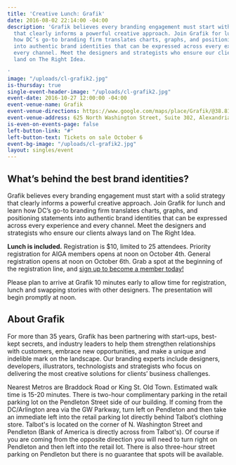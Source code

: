 ```yaml
---
title: 'Creative Lunch: Grafik'
date: 2016-08-02 22:14:00 -04:00
description: 'Grafik believes every branding engagement must start with a solid strategy
  that clearly informs a powerful creative approach. Join Grafik for lunch and learn
  how DC’s go-to branding firm translates charts, graphs, and positioning statements
  into authentic brand identities that can be expressed across every experience and
  every channel. Meet the designers and strategists who ensure our clients always
  land on The Right Idea.

'
image: "/uploads/cl-grafik2.jpg"
is-thursday: true
single-event-header-image: "/uploads/cl-grafik2.jpg"
event-date: 2016-10-27 12:00:00 -04:00
event-venue-name: Grafik
event-venue-directions: https://www.google.com/maps/place/Grafik/@38.8109999,-77.0473722,17z/data=!3m1!4b1!4m5!3m4!1s0x89b7b0ee7d3e5b7f:0xf16ffbed815f717c!8m2!3d38.8109999!4d-77.0451835
event-venue-address: 625 North Washington Street, Suite 302, Alexandria, VA 22314
is-even-on-events-page: false
left-button-link: "#"
left-button-text: Tickets on sale October 6
event-bg-image: "/uploads/cl-grafik2.jpg"
layout: singles/event
---
```


## What’s behind the best brand identities?

Grafik believes every branding engagement must start with a solid strategy that clearly informs a powerful creative approach. Join Grafik for lunch and learn how DC’s go-to branding firm translates charts, graphs, and positioning statements into authentic brand identities that can be expressed across every experience and every channel. Meet the designers and strategists who ensure our clients always land on The Right Idea.

**Lunch is included.** Registration is $10, limited to 25 attendees. Priority registration for AIGA members opens at noon on October 4th. General registration opens at noon on October 6th. Grab a spot at the beginning of the registration line, and [sign up to become a member today!](http://www.aiga.org/join)

Please plan to arrive at Grafik 10 minutes early to allow time for registration, lunch and swapping stories with other designers. The presentation will begin promptly at noon.

## About Grafik

For more than 35 years, Grafik has been partnering with start-ups, best-kept secrets, and industry leaders to help them strengthen relationships with customers, embrace new opportunities, and make a unique and indelible mark on the landscape. Our branding experts include designers, developers, illustrators, technologists and strategists who focus on delivering the most creative solutions for clients’ business challenges.

Nearest Metros are Braddock Road or King St. Old Town. Estimated walk time is 15-20 minutes. There is two-hour complimentary parking in the retail parking lot on the Pendleton Street side of our building. If coming from the DC/Arlington area via the GW Parkway, turn left on Pendleton and then take an immediate left into the retail parking lot directly behind Talbot’s clothing store. Talbot's is located on the corner of N. Washington Street and Pendleton (Bank of America is directly across from Talbot's). Of course if you are coming from the opposite direction you will need to turn right on Pendleton and then left into the retail lot. There is also three-hour street parking on Pendleton but there is no guarantee that spots will be available.